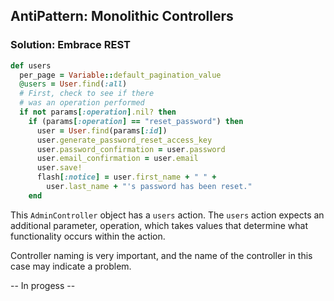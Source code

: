 ## AntiPattern: Monolithic Controllers

### Solution: Embrace REST

```ruby
def users
  per_page = Variable::default_pagination_value
  @users = User.find(:all)
  # First, check to see if there
  # was an operation performed
  if not params[:operation].nil? then
    if (params[:operation] == "reset_password") then
      user = User.find(params[:id])
      user.generate_password_reset_access_key
      user.password_confirmation = user.password
      user.email_confirmation = user.email
      user.save!
      flash[:notice] = user.first_name + " " +
        user.last_name + "'s password has been reset."
    end
```

This ```AdminController``` object has a ```users``` action.  The ```users``` action expects an additional
parameter, operation, which takes values that determine what functionality occurs within the action.

Controller naming is very important, and the name of the controller in this case may indicate a problem.

-- In progess --
